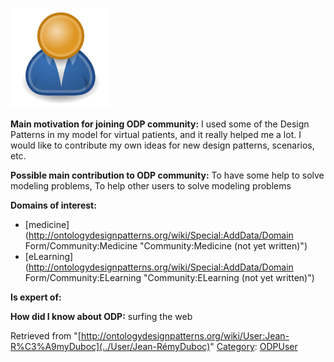 [![Image:ODPUser.png](../images/a/a6/ODPUser.png)](../Image/ODPUser.png "Image:ODPUser.png")




  





__Main motivation for joining ODP community:__ I used some of the Design Patterns in my model for virtual patients, and it really helped me a lot.
I would like to contribute my own ideas for new design patterns, scenarios, etc.


__Possible main contribution to ODP community:__ To have some help to solve modeling problems, To help other users to solve modeling problems


__Domains of interest:__



* [medicine](http://ontologydesignpatterns.org/wiki/Special:AddData/Domain Form/Community:Medicine "Community:Medicine (not yet written)")
* [eLearning](http://ontologydesignpatterns.org/wiki/Special:AddData/Domain Form/Community:ELearning "Community:ELearning (not yet written)")


__Is expert of:__


  

__How did I know about ODP:__ surfing the web






Retrieved from "[http://ontologydesignpatterns.org/wiki/User:Jean-R%C3%A9myDuboc](../User/Jean-RémyDuboc)"
 [Category](http://ontologydesignpatterns.org/wiki/Special:Categories "Special:Categories"): [ODPUser](../Category/ODPUser "Category:ODPUser")